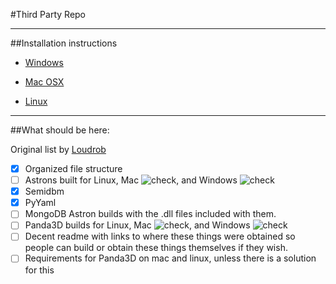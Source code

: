 #Third Party Repo

---

##Installation instructions

* [Windows](Windows.md)

* [Mac OSX](OSX.md)

* [Linux](Linux.md)

---

##What should be here:

Original list by [Loudrob](https://github.com/Loudrob)

- [x] Organized file structure 
- [ ] Astrons built for Linux, Mac ![check](http://i.imgur.com/bDl7K.png), and Windows ![check](http://i.imgur.com/bDl7K.png)
- [x] Semidbm
- [x] PyYaml
- [ ] MongoDB Astron builds with the .dll files included with them.
- [ ] Panda3D builds for Linux, Mac ![check](http://i.imgur.com/bDl7K.png), and Windows ![check](http://i.imgur.com/bDl7K.png)
- [ ] Decent readme with links to where these things were obtained so people can build or obtain these things themselves if they wish.
- [ ] Requirements for Panda3D on mac and linux, unless there is a solution for this
